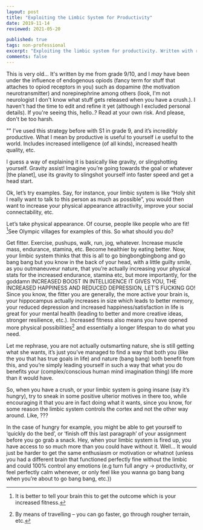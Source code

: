 ```yaml
---
layout: post
title: "Exploiting the Limbic System for Productivity"
date: 2019-11-14
reviewed: 2021-05-20

published: true
tags: non-professional
excerpt: "Exploiting the limbic system for productivity. Written with respect to "
comments: false
---
```

This is very old... It's written by me from grade 9/10, and I *may* have been under the influence of endogenous opiods (fancy term for stuff that attaches to opiod receptors in you) such as dopamine (the motivation neurotransmitter) and norepinephrine among others (look, I'm not neurologist I don't know what stuff gets released when you have a crush.). I haven't had the time to edit and refine it yet (although I excluded personal details). If you're seeing this, hello..? Read at your own risk. And please, don't be too harsh.


<span class='page-divider'> 
	<span class='one'></span>
	<span class='two'></span>
</span>
""
 I’ve used this strategy before with S1 in grade 9, and it’s incredibly productive. What I mean by productive is useful to yourself i.e useful to the world. Includes increased intelligence (of all kinds), increased health quality, etc. 

I guess a way of explaining it is basically like gravity, or slingshotting yourself. Gravity assist! Imagine you’re going towards the goal or whatever [the planet], use its gravity to slingshot yourself into faster speed and get a head start.

Ok, let’s try examples. Say, for instance, your limbic system is like “Holy shit I really want to talk to this person as much as possible”, you would then want to increase your physical appearance attractivity, improve your social connectability, etc. 

Let’s take physical appearance. Of course, people like people who are fit!
[^1]See Olympic villages for examples of this. So what should you do? 

Get fitter. Exercise, pushups, walk, run, jog, whatever. Increase muscle mass, endurance, stamina, etc. Become healthier by eating better. Now, your limbic system thinks that this is all to go bingbongbingbong and go bang bang but you know in the back of your head, with a little guilty smile, as you outmaneuveur nature, that you’re actually increasing your physical stats for the increased endurance, stamina etc, but more importantly, for the goddamn INCREASED BOOST IN INTELLIGENCE IT GIVES YOU, THE INCREASED HAPPINESS AND REDUCED DEPRESSION, LET’S FUCKING GO! Since you know, the fitter you are generally, the more active your brain is, your hippocampus actually increases in size which leads to better memory, your reduced depression and increased happiness/satisfaction in life is great for your mental health (leading to better and more creative ideas, stronger resilience, etc.). Increased fitness also means you have opened more physical possibilities[^toyingfootnotes] and essentially a longer lifespan to do what you need.

 Let me rephrase, you are not actually outsmarting nature, she is still getting what she wants, it’s just you’ve managed to find a way that both you (like the you that has true goals in life) and nature (bang bang) both benefit from this, and you’re simply leading yourself in such a way that what you do benefits your (complex/conscious human mind imagination thing) life more than it would have.

So, when you have a crush, or your limbic system is going insane (say it’s hungry), try to sneak in some positive ulterior motives in there too, while encouraging it that you are in fact doing what it wants, since you know, for some reason the limbic system controls the cortex and not the other way around. Like, ???

In the case of hungry for example, you might be able to get yourself to ‘quickly do the bed’, or ‘finish off this last paragraph’ of your assignment before you go grab a snack. Hey, when your limbic system is fired up, you have access to so much more than you could have without it. Well… It would just be  harder to get the same enthusiasm or motivation or whatnot (unless you had a different brain that functioned perfectly fine without the limbic and could 100% control any emotions (e.g turn full angry -> productivity, or feel perfectly calm whenever, or only feel like you wanna go bang bang when you’re about to go bang bang, etc.))


[^1]: It is better to tell your brain this to get the outcome which is your increased fitness.
[^toyingfootnotes]: By means of travelling – you can go faster, go through rougher terrain, etc.

